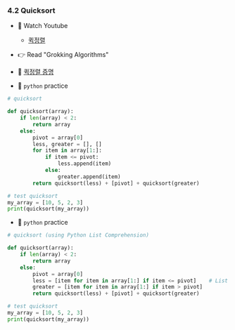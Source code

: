 ### 4.2 Quicksort


- 🍒 Watch Youtube
    - [퀵정렬](https://www.youtube.com/watch?v=wjuMjuBvSss)
    


- 👉 Read "Grokking Algorithms"


- 🍑 [퀵정렬 증명](https://ko.wikipedia.org/wiki/%ED%80%B5_%EC%A0%95%EB%A0%AC)


- 🐍 `python` practice

```python
# quicksort

def quicksort(array):
    if len(array) < 2:
        return array
    else:
        pivot = array[0]
        less, greater = [], []
        for item in array[1:]:
            if item <= pivot:
                less.append(item)
            else:
                greater.append(item)
        return quicksort(less) + [pivot] + quicksort(greater)

# test quicksort
my_array = [10, 5, 2, 3]
print(quicksort(my_array))
```


- 🐍 `python` practice

```python
# quicksort (using Python List Comprehension)

def quicksort(array):
    if len(array) < 2:
        return array
    else:
        pivot = array[0]
        less = [item for item in array[1:] if item <= pivot]    # List Comprehension
        greater = [item for item in array[1:] if item > pivot]
        return quicksort(less) + [pivot] + quicksort(greater)

# test quicksort
my_array = [10, 5, 2, 3]
print(quicksort(my_array))
```
